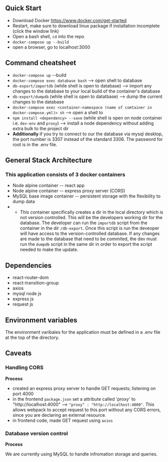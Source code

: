## Quick Start
- Download Docker https://www.docker.com/get-started
- Restart, make sure to download linux package if installation incomplete (click the window link)
- Open a bash shell, `cd` into the repo
- `docker-compose up --build`
- open a browser, go to localhost:3000

## Command cheatsheet
- `docker-compose up` --build
- `docker-compose exec database bash` --> open shell to database
- `db-export/importdb` (while shell is open to database) --> import any changes to the database to your local build of the container's database
- `db-export/dumpdb` (while shell is open to datatbase) --> dump the current changes to the database
- `docker-compose exec <container-namespace (name of comtainer in docker-compose.yml)> sh` --> open a shell to <container-namespace>
- `npm install <dependency> --save` (while shell is open on node container i.e. `dev-env` and `proxy`) --> install a node dependency without adding extra bulk to the project dir
- **Additionally** if you try to connect to our the database via mysql desktop, the port number is 3307 instead of the standard 3306. The password for root is in the .env file.

## General Stack Architecture

### This application consists of 3 docker containers
- Node alpine container -- react app
- Node alpine container -- express proxy server (CORS)
- MySQL base image container -- persistent storage with the flexibility to dump data
- - This container specifically creates a dir in the local directory which is not version controlled. This will be the developers working dir for the database. The developer can run the `importdb` script from the container in the dir `/db-export`. Once this script is run the deveoper will have access to the version-controlled database. If any changes are made to the database that need to be commited, the dev must run the `dumpdb` script in the same dir in order to export the script needed to make the update. 


## Dependencies

- react-router-dom
- react-transition-group
- axios 
- mysql node js
- express js
- request js

## Environment variables
The environment varibales for the application must be defined in a .env file at the top of the directory. 

## Caveats

### Handling CORS

**Process**
- created an express proxy server to handle GET requests; listening on port 4000
- in the frontend `package.json` set a attribute called 'proxy' to "http://localhost:4000" --> `"proxy" : "http://localhost:4000"`. This allows webpack to accept request to this port without any CORS errors, since you are declaring an external resource.
- in frontend code, made GET request using `axios`


### Database version control

**Process**

We are currently using MySQL to handle infromation storage and queries. 
